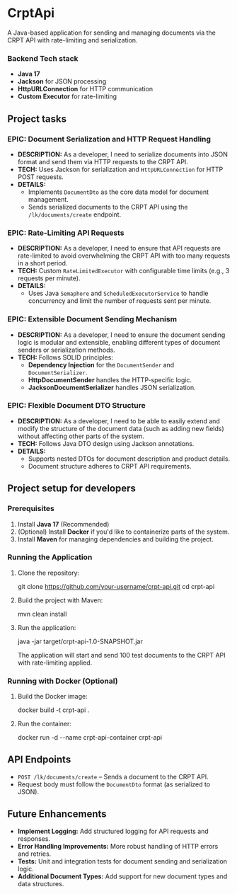 # CrptApi
A Java-based application for sending and managing documents via the CRPT API with rate-limiting and serialization.

### Backend Tech stack
- **Java 17**
- **Jackson** for JSON processing
- **HttpURLConnection** for HTTP communication
- **Custom Executor** for rate-limiting

## Project tasks
### EPIC: Document Serialization and HTTP Request Handling
  - **DESCRIPTION:** As a developer, I need to serialize documents into JSON format and send them via HTTP requests to the CRPT API.
  - **TECH:** Uses Jackson for serialization and `HttpURLConnection` for HTTP POST requests.
  - **DETAILS:**
    - Implements `DocumentDto` as the core data model for document management.
    - Sends serialized documents to the CRPT API using the `/lk/documents/create` endpoint.
  
### EPIC: Rate-Limiting API Requests
  - **DESCRIPTION:** As a developer, I need to ensure that API requests are rate-limited to avoid overwhelming the CRPT API with too many requests in a short period.
  - **TECH:** Custom `RateLimitedExecutor` with configurable time limits (e.g., 3 requests per minute).
  - **DETAILS:**
    - Uses Java `Semaphore` and `ScheduledExecutorService` to handle concurrency and limit the number of requests sent per minute.
  
### EPIC: Extensible Document Sending Mechanism
  - **DESCRIPTION:** As a developer, I need to ensure the document sending logic is modular and extensible, enabling different types of document senders or serialization methods.
  - **TECH:** Follows SOLID principles:
    - **Dependency Injection** for the `DocumentSender` and `DocumentSerializer`.
    - **HttpDocumentSender** handles the HTTP-specific logic.
    - **JacksonDocumentSerializer** handles JSON serialization.
  
### EPIC: Flexible Document DTO Structure
  - **DESCRIPTION:** As a developer, I need to be able to easily extend and modify the structure of the document data (such as adding new fields) without affecting other parts of the system.
  - **TECH:** Follows Java DTO design using Jackson annotations.
  - **DETAILS:** 
    - Supports nested DTOs for document description and product details.
    - Document structure adheres to CRPT API requirements.

## Project setup for developers

### Prerequisites

1. Install **Java 17** (Recommended)
2. (Optional) Install **Docker** if you'd like to containerize parts of the system.
3. Install **Maven** for managing dependencies and building the project.

### Running the Application

1. Clone the repository:

   git clone https://github.com/your-username/crpt-api.git
   cd crpt-api

2. Build the project with Maven:

   mvn clean install

3. Run the application:

   java -jar target/crpt-api-1.0-SNAPSHOT.jar

   The application will start and send 100 test documents to the CRPT API with rate-limiting applied.

### Running with Docker (Optional)

1. Build the Docker image:

   docker build -t crpt-api .

2. Run the container:

   docker run -d --name crpt-api-container crpt-api

## API Endpoints

- `POST /lk/documents/create` – Sends a document to the CRPT API.
- Request body must follow the `DocumentDto` format (as serialized to JSON).

## Future Enhancements

- **Implement Logging:** Add structured logging for API requests and responses.
- **Error Handling Improvements:** More robust handling of HTTP errors and retries.
- **Tests:** Unit and integration tests for document sending and serialization logic.
- **Additional Document Types:** Add support for new document types and data structures.
